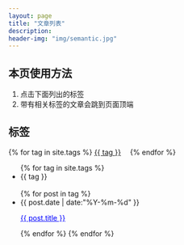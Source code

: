 ```yaml
---
layout: page
title: "文章列表"
description: 
header-img: "img/semantic.jpg"  
---
```


## 本页使用方法

1. 点击下面列出的标签
2. 带有相关标签的文章会跳到页面顶端


## 标签

<!--列出所有文章的标签-->
<div id='tag_cloud'>
{% for tag in site.tags %}
<a href="#{{ tag }}" title="{{ tag }}" >{{ tag }}</a>&emsp;
{% endfor %}
</div>

<ul class="listing">
{% for tag in site.tags %}
  <li class="listing-seperator" id="{{ tag }}">{{ tag }}</li>
  <br/>
{% for post in tag %}
  <li class="listing-item">
  <time datetime="{{ post.date | date:"%Y-%m-%d" }}">{{ post.date | date:"%Y-%m-%d" }}</time>

  <a href="{{ post.url }}" title="{{ post.title }}" style="color:blue;text-decoration:underline">{{ post.title }}</a>
  </li>
{% endfor %}
{% endfor %}
</ul>
